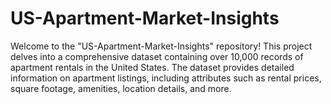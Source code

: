 # US-Apartment-Market-Insights
Welcome to the "US-Apartment-Market-Insights" repository! This project delves into a comprehensive dataset containing over 10,000 records of apartment rentals in the United States. The dataset provides detailed information on apartment listings, including attributes such as rental prices, square footage, amenities, location details, and more.
